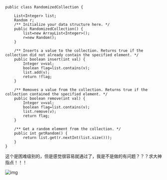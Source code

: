 ```
public class RandomizedCollection {

    List<Integer> list;
    Random r;
    /** Initialize your data structure here. */
    public RandomizedCollection() {
        list=new ArrayList<Integer>();
        r=new Random();
    }

    /** Inserts a value to the collection. Returns true if the collection did not already contain the specified element. */
    public boolean insert(int val) {
        Integer v=val;
        boolean flag=list.contains(v);
        list.add(v);
        return !flag;
    }

    /** Removes a value from the collection. Returns true if the collection contained the specified element. */
    public boolean remove(int val) {
        Integer v=val;
        boolean flag=list.contains(v);
        list.remove(v);
        return flag;
    }

    /** Get a random element from the collection. */
    public int getRandom() {
        return list.get(r.nextInt(list.size()));
    }
}
```

这个是困难级别的，但是感觉很容易就通过了，我是不是做的有问题？？？求大神指点！！！

![img](https://github.com/yuluoqianmu/EveryDayLeetcode/blob/master/2019-01/22/%E9%82%B5%E8%8C%82%E6%9E%97.png?raw=true)
